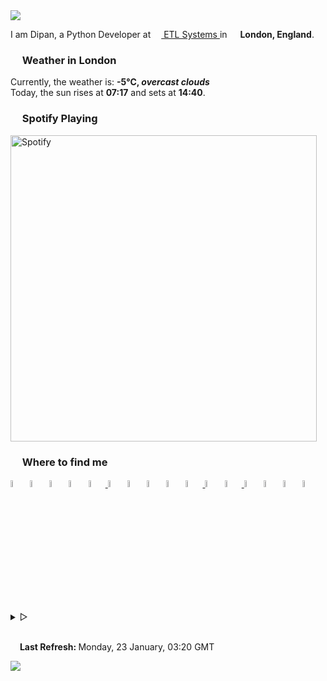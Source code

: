 <img href="https://themagicalmammal.wrapped.run" src="https://capsule-render-kusadtfih-dipanspotify.vercel.app/api?type=waving&color=timeGradient&reversal=true&height=135&text=Hello&animation=fadeIn&fontAlign=15&fontAlignY=40"/>
<p>
   I am Dipan, a Python Developer at <a href="https://www.etlsystems.com"> 
   <img src="https://i.imgur.com/wCpjNzM.png" width="13" /> ETL Systems </a> in <img src="https://i.imgur.com/DPngeUJ.png" width="13" /> <b>London, England</b>. 
<h3><img src="https://i.imgur.com/HFHIBmx.png" width="15" /> Weather in London </h3>
Currently, the weather is: <b> -5°C, <i>overcast clouds</i></b>
<br /> Today, the sun rises at <b>07:17</b> and sets at <b>14:40</b>. 
</p>
<h3><img src="https://i.imgur.com/aSVPWXc.png" width="15" /> Spotify Playing </h3>
<a href="https://open.spotify.com/user/88h9x52o4rver6y7ka9upj5a6"><img src="https://spotify-playing-now-readme-8u5laga6k-dipanspotify.vercel.app/api/now-playing.svg" width="490" alt="Spotify" /></a>
<h3><img src="https://i.imgur.com/yQHTmCW.png" width="15" /> Where to find me </h3>
<a href="https://gist.github.com/themagicalmammal/"> <img alt="Gist" width="5.4%" src="https://i.imgur.com/6w4HNmL.png" /></a>
<a href="https://pypi.org/user/themagicalmammal/"> <img alt="Pypi" width="5.4%" src="https://i.imgur.com/901ps8h.png" /></a>
<a href="https://uk.linkedin.com/in/themagicalmammal/"> <img alt="Linkedin" width="5.4%" src="https://i.imgur.com/Hp2w5wM.png" /></a>
<a href="https://www.reddit.com/user/themagicalmammal/"> <img alt="Reddit" width="5.4%" src="https://i.imgur.com/E8vTLyb.png" /></a>
<a href="https://telegram.im/@themagicalmammal"> <img alt="Telegram" width="5.4%" src="https://i.imgur.com/8uCq4fi.png" /> </a>
<a href="https://www.kaggle.com/themagicalmammal"> <img alt="Kaggle" width="5.4%" src="https://i.imgur.com/6XAnA1Y.png" /></a>
<a href="https://forum.xda-developers.com/m/themagicalmammal.9670192/"> <img alt="XDA" width="5.4%" src="https://i.imgur.com/ZkDQREa.png" /></a>
<a href="https://www.coursera.org/user/ccc24c4adb1726e9cbdef303b15cdbcf"> <img alt="Coursera" width="5.4%" src="https://i.imgur.com/bxjrGF3.png" /></a>
<a href="https://www.sololearn.com/profile/4562055"> <img alt="Sololearn" width="5.4%" src="https://i.imgur.com/6mnh2V5.png" /></a>
<a href="https://www.quora.com/profile/Dipan-Nanda"> <img alt="Quora" width="5.4%" src="https://i.imgur.com/4fFA2aO.png" /> </a>
<a href="https://dsc.bio/themagicalmammal"> <img alt="Discord" width="5.4%" src="https://i.imgur.com/allk32s.png" /></a>
<a href="https://open.spotify.com/user/88h9x52o4rver6y7ka9upj5a6?si=i5kyqZQOQmOu_NRn-T7FQw&nd=1"> <img alt="Spotify" width="5.4%" src="https://i.imgur.com/TuGJlcZ.png" /> </a>
<a href="https://www.deviantart.com/themagicalmammal"> <img alt="Devintart" width="5.4%" src="https://i.imgur.com/YWUKoPE.png" /></a>
<a href="https://myanimelist.net/profile/themagicalmammal"> <img alt="MAL" width="5.4%" src="https://i.imgur.com/TnZcuA4.png" /></a>
<a href="https://medium.com/@d19cyber"> <img alt="Medium" width="5.4%" src="https://i.imgur.com/HvRIk6L.png" /></a>
<a href="https://secure.plum.io/p/2Ui2Qr0KSS7QP04pEq_-BQ"> <img alt="Plum" width="5.4%" src="https://i.imgur.com/PNhxaKM.png" /></a>
<br />
<details>
   <summary> &#9655;</summary>
   <h3><img src="https://cdn-icons-png.flaticon.com/512/4257/4257487.png" width="15" /> Tech Stack </h3>
   <img src="https://skillicons.dev/icons?i=py,django,html,css,js,r,php,pytorch,latex,linux,powershell,md,rails,bash,github,git,githubactions,visualstudio,flask,angular,atom,cpp,heroku,firebase,sqlite,mysql,aws,gcp,cassandra,docker" />
   <br />
   <details>
      <summary> &#9655;</summary>
      <h3><img src="https://i.imgur.com/x8tsLuE.png" width="15" /> Trophies </h3>
      <img src="https://github-profile-trophy.vercel.app/?username=themagicalmammal&amp;theme=onestar&amp;row=1&amp;column=5" alt="trophy" />
      <br />
      <details>
         <summary> &#9655;</summary>
         <h3><img src="https://i.imgur.com/XJ0hI8P.png" width="15" /> Visitor </h3>
         <img src="https://count.getloli.com/get/@themagicalmammal.github" />
         <br /> 
         <details>
            <summary> &#9655;</summary>
            <h3><img src="https://i.imgur.com/E9Droaq.png" width="15" /> End Credits </h3>
            <div>
               <img src="https://cultofthepartyparrot.com/parrots/hd/githubparrot.gif" width="3.6%"/>
               <img src="https://cultofthepartyparrot.com/flags/hd/indiaparrot.gif" width="3.6%"/>
               <img src="https://cultofthepartyparrot.com/parrots/hd/exceptionallyfastparrot.gif" width="3.6%"/>
               <img src="https://cultofthepartyparrot.com/parrots/hd/60fpsparrot.gif" width="3.6%"/>
               <img src="https://cultofthepartyparrot.com/parrots/hd/jumpingparrot.gif" width="3.6%"/>
               <img src="https://cultofthepartyparrot.com/parrots/hd/opensourceparrot.gif" width="3.6%"/>
               <img src="https://cultofthepartyparrot.com/parrots/hd/dealwithitnowparrot.gif" width="3.6%"/>
               <img src="https://cultofthepartyparrot.com/parrots/hd/hypnoparrotlight.gif" width="3.6%"/>
               <img src="https://cultofthepartyparrot.com/parrots/databaseparrot.gif" width="3.6%"/>
               <img src="https://cultofthepartyparrot.com/parrots/hd/laptop_parrot.gif" width="3.6%"/>
               <img src="https://cultofthepartyparrot.com/parrots/hd/spinningparrot.gif" width="3.6%"/>
               <img src="https://cultofthepartyparrot.com/parrots/hd/levitationparrot.gif" width="3.6%"/>
               <img src="https://cultofthepartyparrot.com/parrots/hd/meldparrot.gif" width="3.6%"/>
               <img src="https://cultofthepartyparrot.com/parrots/slomoparrot.gif" width="3.6%"/>
               <img src="https://cultofthepartyparrot.com/parrots/hd/moonwalkingparrot.gif" width="3.6%"/>
               <img src="https://cultofthepartyparrot.com/parrots/hd/stableparrot.gif" width="3.6%"/>
               <img src="https://cultofthepartyparrot.com/parrots/hd/scienceparrot.gif" width="3.6%"/>
               <img src="https://cultofthepartyparrot.com/parrots/hd/pirateparrot.gif" width="3.6%"/>
               <img src="https://cultofthepartyparrot.com/parrots/hd/footballparrot.gif" width="3.6%"/>
               <img src="https://cultofthepartyparrot.com/parrots/hd/illuminatiparrot.gif" width="3.6%"/>
               <img src="https://cultofthepartyparrot.com/parrots/hd/hypnoparrotdark.gif" width="3.6%"/>
               <img src="https://cultofthepartyparrot.com/parrots/hd/mustacheparrot.gif" width="3.6%"/>
            </div>
            <br /> 
         </details>
      </details>
   </details>
</details>
<br />
<p><img src="https://i.imgur.com/JgaEjcz.png" width="11" /> <b> Last Refresh: </b> Monday, 23 January, 03:20 GMT</p>
<img src="https://capsule-render-kusadtfih-dipanspotify.vercel.app/api?type=waving&color=timeGradient&reversal=true&height=80&section=footer"/>
